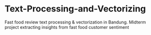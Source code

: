 # Text-Processing-and-Vectorizing
Fast food review text processing &amp; vectorization in Bandung. Midterm project extracting insights from fast food customer sentiment
